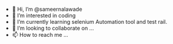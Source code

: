 - 👋 Hi, I’m @sameernalawade
- 👀 I’m interested in coding
- 🌱 I’m currently learning selenium Automation tool and test rail.
- 💞️ I’m looking to collaborate on ...
- 📫 How to reach me ...

<!---
sameernalawade/sameernalawade is a ✨ special ✨ repository because its `README.md` (this file) appears on your GitHub profile.
You can click the Preview link to take a look at your changes.
--->
